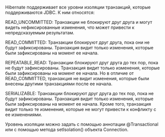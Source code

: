 Hibernate поддерживает все уровни изоляции транзакций, которые поддерживаются JDBC. К ним относятся:

READ_UNCOMMITTED: Транзакции не блокируют друг друга и могут видеть нефиксированные изменения, что может привести к непредсказуемым результатам.

READ_COMMITTED: Транзакции блокируют друг друга, пока они не будут зафиксированы. Транзакция видит только изменения, которые были зафиксированы на момент ее начала.

REPEATABLE_READ: Транзакции блокируют друг друга до тех пор, пока не будут зафиксированы. Транзакция видит только изменения, которые были зафиксированы на момент ее начала. Но в отличие от READ_COMMITTED, транзакция не видит изменения, которые были внесены другими транзакциями после ее начала.

SERIALIZABLE: Транзакции блокируют друг друга до тех пор, пока не будут зафиксированы. Транзакция видит только изменения, которые были зафиксированы на момент ее начала. Кроме того, транзакция видит только те изменения, которые не могут привести к конфликту с ее изменениями.

Уровень изоляции можно задать с помощью аннотации @Transactional или с помощью метода setIsolation() объекта Connection.